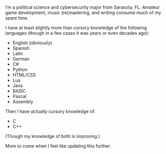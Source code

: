 I’m a political science and cybersecurity major from Sarasota, FL. Amateur game development, music (re)mastering, and writing consume much of my spare time.

I have at least slightly more than cursory knowledge of the following languages (though in a few cases it was years or even decades ago):

* English (obviously)
* Spanish
* Latin
* German
* C#
* Python
* HTML/CSS
* Lua
* Java
* BASIC
* Pascal
* Assembly

Then I have *actually* cursory knowledge of:

* C
* C++

(Though my knowledge of both is improving.)

More to come when I feel like updating this further.

